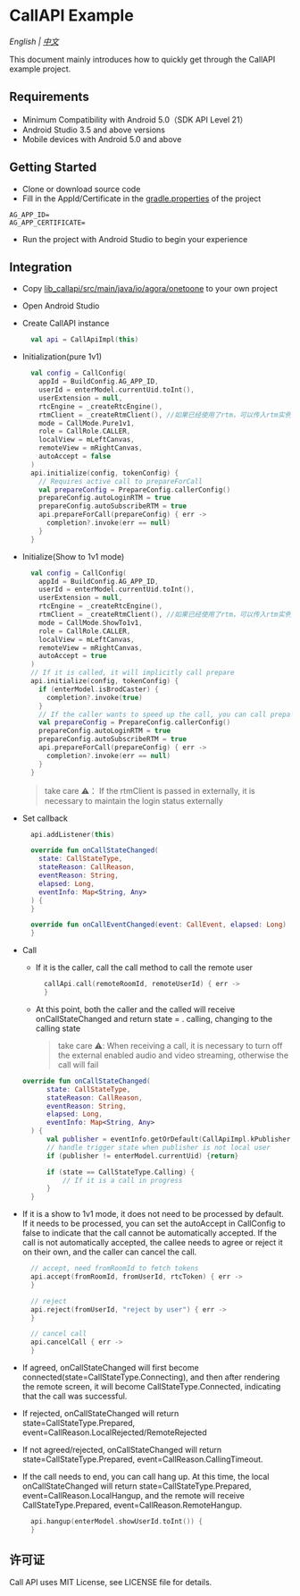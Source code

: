 # CallAPI Example

*English | [中文](README_zh.md)*

This document mainly introduces how to quickly get through the CallAPI example project.

## Requirements
- Minimum Compatibility with Android 5.0（SDK API Level 21）
- Android Studio 3.5 and above versions
- Mobile devices with Android 5.0 and above

## Getting Started

- Clone or download source code
- Fill in the AppId/Certificate in the [gradle.properties](gradle.properties) of the project
```
AG_APP_ID=
AG_APP_CERTIFICATE=
```
- Run the project with Android Studio to begin your experience
  
## Integration

- Copy [lib_callapi/src/main/java/io/agora/onetoone](lib_callapi/src/main/java/io/agora/onetoone) to your own project
- Open Android Studio
- Create CallAPI instance
  ```kotlin
    val api = CallApiImpl(this)
  ```
- Initialization(pure 1v1)
  ```kotlin
    val config = CallConfig(
      appId = BuildConfig.AG_APP_ID,
      userId = enterModel.currentUid.toInt(),
      userExtension = null,
      rtcEngine = _createRtcEngine(),
      rtmClient = _createRtmClient(), //如果已经使用了rtm，可以传入rtm实例，否则可以设置为nil
      mode = CallMode.Pure1v1,
      role = CallRole.CALLER,
      localView = mLeftCanvas,
      remoteView = mRightCanvas,
      autoAccept = false
    )
    api.initialize(config, tokenConfig) {
      // Requires active call to prepareForCall
      val prepareConfig = PrepareConfig.callerConfig()
      prepareConfig.autoLoginRTM = true
      prepareConfig.autoSubscribeRTM = true
      api.prepareForCall(prepareConfig) { err ->
        completion?.invoke(err == null)
      }
    }
  ```
- Initialize(Show to 1v1 mode)
  ```kotlin
    val config = CallConfig(
      appId = BuildConfig.AG_APP_ID,
      userId = enterModel.currentUid.toInt(),
      userExtension = null,
      rtcEngine = _createRtcEngine(),
      rtmClient = _createRtmClient(), //如果已经使用了rtm，可以传入rtm实例，否则可以设置为nil
      mode = CallMode.ShowTo1v1,
      role = CallRole.CALLER,
      localView = mLeftCanvas,
      remoteView = mRightCanvas,
      autoAccept = true
    )
    // If it is called, it will implicitly call prepare
    api.initialize(config, tokenConfig) {
      if (enterModel.isBrodCaster) {
        completion?.invoke(true)
      }
      // If the caller wants to speed up the call, you can call prepare after init is complete
      val prepareConfig = PrepareConfig.callerConfig()
      prepareConfig.autoLoginRTM = true
      prepareConfig.autoSubscribeRTM = true
      api.prepareForCall(prepareConfig) { err ->
        completion?.invoke(err == null)
      }
    }
  ```
  >take care ⚠️： If the rtmClient is passed in externally, it is necessary to maintain the login status externally
  
- Set callback
  ```kotlin
    api.addListener(this)

    override fun onCallStateChanged(
      state: CallStateType,
      stateReason: CallReason,
      eventReason: String,
      elapsed: Long,
      eventInfo: Map<String, Any>
    ) {
    }
  
    override fun onCallEventChanged(event: CallEvent, elapsed: Long) {
    }
  ```
- Call
  - If it is the caller, call the call method to call the remote user 
  
    ```kotlin
      callApi.call(remoteRoomId, remoteUserId) { err ->
      }
    ``` 
    
  - At this point, both the caller and the called will receive onCallStateChanged and return state = . calling, changing to the calling state
    > take care ⚠️: When receiving a call, it is necessary to turn off the external enabled audio and video streaming, otherwise the call will fail

  ```kotlin
  override fun onCallStateChanged(
        state: CallStateType,
        stateReason: CallReason,
        eventReason: String,
        elapsed: Long,
        eventInfo: Map<String, Any>
    ) {
        val publisher = eventInfo.getOrDefault(CallApiImpl.kPublisher, enterModel.currentUid)
        // handle trigger state when publisher is not local user
        if (publisher != enterModel.currentUid) {return}

        if (state == CallStateType.Calling) {
            // If it is a call in progress
        }
    }
  ``` 
  
- If it is a show to 1v1 mode, it does not need to be processed by default. If it needs to be processed, you can set the autoAccept in CallConfig to false to indicate that the call cannot be automatically accepted. If the call is not automatically accepted, the callee needs to agree or reject it on their own, and the caller can cancel the call.
  ```kotlin
    // accept, need fromRoomId to fetch tokens
    api.accept(fromRoomId, fromUserId, rtcToken) { err ->
    }

    // reject
    api.reject(fromUserId, "reject by user") { err ->
    }

    // cancel call
    api.cancelCall { err ->
    }
  ```
- If agreed, onCallStateChanged will first become connected(state=CallStateType.Connecting), and then after rendering the remote screen, it will become CallStateType.Connected, indicating that the call was successful.
- If rejected, onCallStateChanged will return state=CallStateType.Prepared, event=CallReason.LocalRejected/RemoteRejected
- If not agreed/rejected, onCallStateChanged will return state=CallStateType.Prepared, event=CallReason.CallingTimeout.
- If the call needs to end, you can call hang up. At this time, the local onCallStateChanged will return state=CallStateType.Prepared, event=CallReason.LocalHangup, and the remote will receive CallStateType.Prepared, event=CallReason.RemoteHangup.
  ```kotlin
    api.hangup(enterModel.showUserId.toInt()) {
    }
  ```
## 许可证

Call API uses MIT License, see LICENSE file for details.
